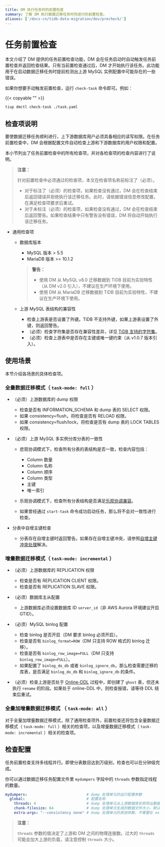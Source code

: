 ```yaml
---
title: DM 执行任务时的前置检查
summary: 了解 DM 执行数据迁移任务时将进行的前置检查。
aliases: ['/docs-cn/tidb-data-migration/dev/precheck/']
---
```


# 任务前置检查

本文介绍了 DM 提供的任务前置检查功能，DM 会在任务启动时自动触发任务前置检查并返回检查结果。只有当前置检查通过后，DM 才开始执行该任务。此功能用于在启动数据迁移任务时提前检测出上游 MySQL 实例配置中可能存在的一些错误。

如果你想要手动触发前置检查，运行 `check-task` 命令即可。例如：

{{< copyable "" >}}

```bash
tiup dmctl check-task ./task.yaml
```

## 检查项说明

要使数据迁移任务顺利进行，上下游数据库用户必须具备相应的读写权限。在任务前置检查中，DM 会根据配置文件自动检查上游和下游数据库的用户权限和配置。

本小节列出了任务前置检查中的所有检查项，并对各检查项的检查内容进行了说明。

> **注意：**
>
> 针对前置检查中必须通过的检查项，本文在检查项名称前标注了（必须）。
>
> + 对于标注了（必须）的检查项，如果检查没有通过，DM 会在检查结束后返回错误并拒绝执行该迁移任务。此时，请依据错误信息修改配置，在满足检查项要求后重试。
> + 对于未标注（必须）的检查项，如果检查没有通过，DM 会在检查结束后返回警告。如果检查结果中只有警告没有错误，DM 将自动开始执行该迁移任务。

* 通用检查项

    - 数据库版本

        - MySQL 版本 > 5.5
        - MariaDB 版本 >= 10.1.2
        > **警告：**
        >
        > - 使用 DM 从 MySQL v8.0 迁移数据到 TiDB 目前为实验特性（从 DM v2.0 引入），不建议在生产环境下使用。
        > - 使用 DM 从 MariaDB 迁移数据到 TiDB 目前为实验特性，不建议在生产环境下使用。

    - 上游 MySQL 表结构的兼容性

        - 检查上游表是否设置了外键。TiDB 不支持外键，如果上游表设置了外键，则返回警告。
        - （必须）检查字符集是否存在兼容性差异，详见 [TiDB 支持的字符集](/character-set-and-collation.md)。
        - （必须）检查上游表中是否存在主键或唯一键约束（从 v1.0.7 版本引入）。

## 使用场景

本节介绍各场景的具体检查项。

### 全量数据迁移模式（ `task-mode: full` ）

* （必须）上游数据库的 dump 权限

    - 检查是否有 INFORMATION_SCHEMA 和 dump 表的 SELECT 权限。
    - 如果 consistency=flush，将检查是否有 RELOAD 权限。
    - 如果 consistency=flush/lock，将检查是否有 dump 表的 LOCK TABLES 权限。

* （必须）上游 MySQL 多实例分库分表的一致性

    - 悲观协调模式下，检查所有分表的表结构是否一致，检查内容包括：

        - Column 数量
        - Column 名称
        - Column 顺序
        - Column 类型
        - 主键
        - 唯一索引

    - 乐观协调模式下，检查所有分表结构是否满足[乐观协调兼容](https://github.com/pingcap/tiflow/blob/master/dm/docs/RFCS/20191209_optimistic_ddl.md#modifying-column-types)。

    - 如果曾经通过 `start-task` 命令成功启动任务，那么将不会对一致性进行检查。

* 分表中自增主键检查

    - 分表存在自增主键时返回警告。如果存在自增主键冲突，请参照[自增主键冲突处理](/dm/shard-merge-best-practices.md#自增主键冲突处理)解决。

### 增量数据迁移模式（ `task-mode: incremental` ）

* （必须）上游数据库的 REPLICATION 权限

    - 检查是否有 REPLICATION CLIENT 权限。
    - 检查是否有 REPLICATION SLAVE 权限。

* （必须）数据库主从配置

    - 上游数据库必须设置数据库 ID `server_id`（非 AWS Aurora 环境建议开启 GTID）。

* （必须）MySQL binlog 配置

    - 检查 binlog 是否开启（DM 要求 binlog 必须开启）。
    - 检查是否有 `binlog_format=ROW`（DM 只支持 ROW 格式的 binlog 迁移）。
    - 检查是否有 `binlog_row_image=FULL`（DM 只支持 `binlog_row_image=FULL`）。
    - 如果配置了 `binlog_do_db` 或者 `binlog_ignore_db`，那么检查需要迁移的库表，是否满足 `binlog_do_db` 和 `binlog_ignore_db` 的条件。

* （必须）检查上游是否处于 [Online-DDL](/dm/feature-online-ddl.md) 过程中，即创建了 `ghost` 表，但还未执行 `rename` 的阶段。如果处于 online-DDL 中，则检查报错，请等待 DDL 结束后重试。

### 全量加增量数据迁移模式 （ `task-mode: all` ）

对于全量加增量数据迁移模式，除了通用检查项外，前置检查还将包含全量数据迁移模式（ `task-mode: full` ）相关的检查项，以及增量数据迁移模式（ `task-mode: incremental` ）相关的检查项。

## 检查配置

任务前置检查支持多线程并行。即使分表数目达到万级别，检查也可以在分钟级完成。

你可以通过数据迁移任务配置文件里 `mydumpers` 字段中的 `threads` 参数指定线程的数量。

```yaml
mydumpers:                           # dump 处理单元的运行配置参数
  global:                            # 配置名称
    threads: 4                       # dump 处理单元从上游数据库实例导出数据和执行前置检查时访问上游的线程数量，默认值为 4
    chunk-filesize: 64               # dump 处理单元生成的数据文件大小，默认值为 64，单位为 MB
    extra-args: "--consistency none" # dump 处理单元的其他参数，不需要在 extra-args 中配置 table-list，DM 会自动生成
```

> **注意：**
>
> `threads` 参数的值决定了上游和 DM 之间的物理连接数。过大的 `threads` 可能会加大上游的负载，请注意控制 `threads` 大小。

